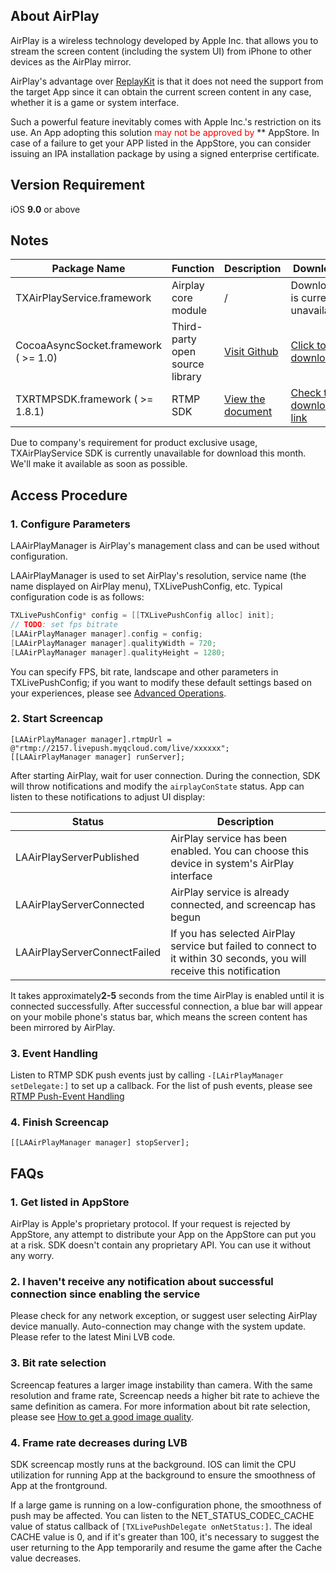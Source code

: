 ﻿## About AirPlay

AirPlay is a wireless technology developed by Apple Inc. that allows you to stream the screen content (including the system UI) from iPhone to other devices as the AirPlay mirror.

AirPlay's advantage over [ReplayKit](https://www.qcloud.com/document/product/454/7883) is that it does not need the support from the target App since it can obtain the current screen content in any case, whether it is a game or system interface.

Such a powerful feature inevitably comes with Apple Inc.'s restriction on its use. An App adopting this solution <font color='red'>may not be approved by </font>** AppStore. In case of a failure to get your APP listed in the AppStore, you can consider issuing an IPA installation package by using a signed enterprise certificate.

## Version Requirement
iOS **9.0** or above
	
## Notes

| Package Name    | Function   | Description | Download |
|--------|-------|---------|---------|
| TXAirPlayService.framework | Airplay core module | / | Download is currently unavailable |
| CocoaAsyncSocket.framework ( >= 1.0)  | Third-party open source library |[Visit Github](https://github.com/robbiehanson/CocoaAsyncSocket) | [Click to download](https://mc.qcloudimg.com/static/archive/b286354677e2b74cef7cc6d7fbb75b88/CocoaAsyncSocket-master.zip) |
| TXRTMPSDK.framework ( >= 1.8.1)  | RTMP SDK | [View the document](https://www.qcloud.com/document/product/454/7873) |[Check the download link](https://www.qcloud.com/document/product/454/7873#.E4.B8.8B.E8.BD.BD.E5.9C.B0.E5.9D.806)|

Due to company's requirement for product exclusive usage, TXAirPlayService SDK is currently unavailable for download this month. We'll make it available as soon as possible.

## Access Procedure
### 1. Configure Parameters
LAAirPlayManager is AirPlay's management class and can be used without configuration.

LAAirPlayManager is used to set AirPlay's resolution, service name (the name displayed on AirPlay menu), TXLivePushConfig, etc. Typical configuration code is as follows: 

```objective-c
TXLivePushConfig* config = [[TXLivePushConfig alloc] init];
// TODO: set fps bitrate
[LAAirPlayManager manager].config = config;
[LAAirPlayManager manager].qualityWidth = 720;
[LAAirPlayManager manager].qualityHeight = 1280;
```
You can specify FPS, bit rate, landscape and other parameters in TXLivePushConfig; if you want to modify these default settings based on your experiences, please see [Advanced Operations](https://www.qcloud.com/document/product/454/7884).

### 2. Start Screencap
```
[LAAirPlayManager manager].rtmpUrl = @"rtmp://2157.livepush.myqcloud.com/live/xxxxxx";
[[LAAirPlayManager manager] runServer];
```

After starting AirPlay, wait for user connection. During the connection, SDK will throw notifications and modify the `airplayConState` status. App can listen to these notifications to adjust UI display: 

| Status | Description | 
|---------|---------|
| LAAirPlayServerPublished | AirPlay service has been enabled. You can choose this device in system's AirPlay interface | 
| LAAirPlayServerConnected | AirPlay service is already connected, and screencap has begun | 
| LAAirPlayServerConnectFailed | If you has selected AirPlay service but failed to connect to it within 30 seconds, you will receive this notification | 

It takes approximately**2-5** seconds from the time AirPlay is enabled until it is connected successfully. After successful connection, a blue bar will appear on your mobile phone's status bar, which means the screen content has been mirrored by AirPlay.

### 3. Event Handling

Listen to RTMP SDK push events just by calling `-[LAirPlayManager setDelegate:]` to set up a callback. For the list of push events, please see [RTMP Push-Event Handling](https://www.qcloud.com/document/product/454/7879#.E4.BA.8B.E4.BB.B6.E5.A4.84.E7.90.86)

### 4. Finish Screencap
```
[[LAAirPlayManager manager] stopServer];
```

## FAQs

### 1. Get listed in AppStore

AirPlay is Apple's proprietary protocol. If your request is rejected by AppStore, any attempt to distribute your App on the AppStore can put you at a risk.  SDK doesn't contain any proprietary API. You can use it without any worry.

### 2. I haven't receive any notification about successful connection since enabling the service

Please check for any network exception, or suggest user selecting AirPlay device manually. Auto-connection may change with the system update. Please refer to the latest Mini LVB code.

### 3. Bit rate selection

Screencap features a larger image instability than camera. With the same resolution and frame rate, Screencap needs a higher bit rate to achieve the same definition as camera. For more information about bit rate selection, please see [How to get a good image quality](https://www.qcloud.com/document/product/454/7955).

### 4. Frame rate decreases during LVB

SDK screencap mostly runs at the background. IOS can limit the CPU utilization for running App at the background to ensure the smoothness of App at the frontground.

If a large game is running on a low-configuration phone, the smoothness of push may be affected. You can listen to the NET_STATUS_CODEC_CACHE value of status callback of `[TXLivePushDelegate onNetStatus:]`. The ideal CACHE value is 0, and if it's greater than 100, it's necessary to suggest the user returning to the App temporarily and resume the game after the Cache value decreases.

